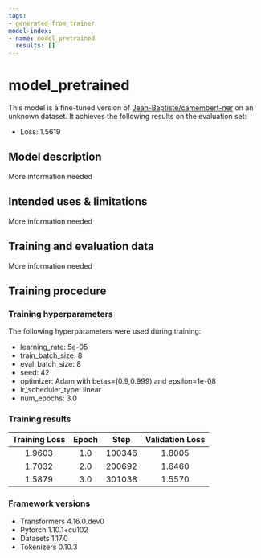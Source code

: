```yaml
---
tags:
- generated_from_trainer
model-index:
- name: model_pretrained
  results: []
---
```


<!-- This model card has been generated automatically according to the information the Trainer had access to. You
should probably proofread and complete it, then remove this comment. -->

# model_pretrained

This model is a fine-tuned version of [Jean-Baptiste/camembert-ner](https://huggingface.co/Jean-Baptiste/camembert-ner) on an unknown dataset.
It achieves the following results on the evaluation set:
- Loss: 1.5619

## Model description

More information needed

## Intended uses & limitations

More information needed

## Training and evaluation data

More information needed

## Training procedure

### Training hyperparameters

The following hyperparameters were used during training:
- learning_rate: 5e-05
- train_batch_size: 8
- eval_batch_size: 8
- seed: 42
- optimizer: Adam with betas=(0.9,0.999) and epsilon=1e-08
- lr_scheduler_type: linear
- num_epochs: 3.0

### Training results

| Training Loss | Epoch | Step   | Validation Loss |
|:-------------:|:-----:|:------:|:---------------:|
| 1.9603        | 1.0   | 100346 | 1.8005          |
| 1.7032        | 2.0   | 200692 | 1.6460          |
| 1.5879        | 3.0   | 301038 | 1.5570          |


### Framework versions

- Transformers 4.16.0.dev0
- Pytorch 1.10.1+cu102
- Datasets 1.17.0
- Tokenizers 0.10.3
